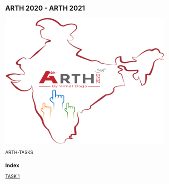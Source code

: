 ## ARTH 2020 - ARTH 2021
<p align="center">
     <img width="900" height="400" src="https://github.com/SATHYA-NARAYANA/ARTH-TASKS/blob/main/Images/arth2020.png">
</p


 # ARTH-TASKS

### Index
[TASK 1](https://sathya-k.medium.com/how-big-mncs-stores-and-manipulate-thousands-of-terabytes-of-data-with-high-speed-and-high-accuracy-7c83d002912)


 
